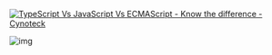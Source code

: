 



[![TypeScript Vs JavaScript Vs ECMAScript - Know the difference - Cynoteck](https://cynoteck.com/wp-content/uploads/2022/03/TypeScript-Vs-JavaScript-Vs-ECMAScript-2-min-875x1024.png "JS vs TS")](https://www.google.com/url?sa=i&url=https%3A%2F%2Fcynoteck.com%2Fblog-post%2Ftypescript-vs-javascript-vs-ecmascript-know-the-difference%2F&psig=AOvVaw2dSJRaMeviErc0yEh3KuST&ust=1677564895004000&source=images&cd=vfe&ved=0CBAQjRxqFwoTCNCYiq-Gtf0CFQAAAAAdAAAAABAE)



![img](https://miro.medium.com/max/875/0*mYuuRwjUfUOAdHpo.jpg)
